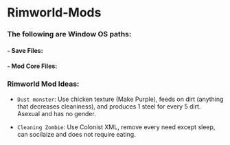 # Rimworld-Mods

### The following are Window OS paths:  
#### - Save Files:  

#### - Mod Core Files:  

### Rimworld Mod Ideas:

- `Dust monster`: Use chicken texture (Make Purple), feeds on dirt (anything that decreases cleaniness), and produces 1 steel for every 5 dirt. Asexual and has no gender.

- `Cleaning Zombie`: Use Colonist XML, remove every need except sleep, can socilaize and does not require eating.

